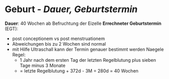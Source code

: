 # Geburt - *Dauer, Geburtstermin*

**Dauer**: 40 Wochen ab Befruchtung der Eizelle
**Errechneter Geburtstermin** (EGT):
+ post conceptionem vs post menstruationem
+ Abweichungen bis zu 2 Wochen sind normal
+ mit Hilfe Ultraschall kann der Termin genauer bestimmt werden
Naegele Regel:
  + 1 Jahr nach dem ersten Tag der letzten Regelblutung plus sieben Tage minus 3 Monate
  + = letzte Regelblutung + 372d - 3M = 280d = 40 Wochen